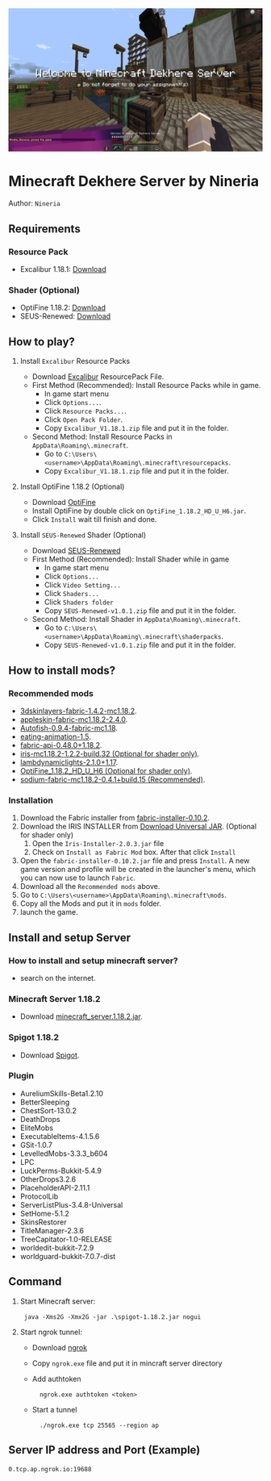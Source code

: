 <div align="center">
    <img src="2022-03-17_03.29.56.png"/>
</div>


# Minecraft Dekhere Server by Nineria

Author: `Nineria` 

## Requirements
### Resource Pack
- Excalibur 1.18.1: [Download](https://www.mediafire.com/file/zin3cz824v8g55e/Excalibur_V1.18.1.zip/file
)

### Shader (Optional)
- OptiFine 1.18.2: [Download](http://adfoc.us/serve/sitelinks/?id=475250&url=http://optifine.net/adloadx?f=preview_OptiFine_1.18.2_HD_U_H6_pre1.jar&x=ec24)
- SEUS-Renewed: [Download](https://sonicether.com/shaders/download/renewed-v1-0-1/)

## How to play?
1. Install `Excalibur` Resource Packs
    - Download [Excalibur](https://www.mediafire.com/file/zin3cz824v8g55e/Excalibur_V1.18.1.zip/file
) ResourcePack File.
    - First Method (Recommended): Install Resource Packs while in game.
      - In game start menu
      - Click `Options...`.
      - Click `Resource Packs...`.
      - Click `Open Pack Folder`.
      - Copy `Excalibur_V1.18.1.zip` file and put it in the folder.
    - Second Method: Install Resource Packs in `AppData\Roaming\.minecraft`.
      - Go to `C:\Users\<username>\AppData\Roaming\.minecraft\resourcepacks`.
      - Copy `Excalibur_V1.18.1.zip` file and put it in the folder.

2. Install OptiFine 1.18.2 (Optional)
    - Download [OptiFine](http://adfoc.us/serve/sitelinks/?id=475250&url=http://optifine.net/adloadx?f=preview_OptiFine_1.18.2_HD_U_H6_pre1.jar&x=ec24)
    - Install OptiFine by double click on `OptiFine_1.18.2_HD_U_H6.jar`.
    - Click `Install` wait till finish and done.

3. Install `SEUS-Renewed` Shader (Optional)
    - Download [SEUS-Renewed](https://sonicether.com/shaders/download/renewed-v1-0-1/)
    - First Method (Recommended): Install Shader while in game
      - In game start menu
      - Click `Options...`
      - Click `Video Setting...`
      - Click `Shaders...`
      - Click `Shaders folder`
      - Copy `SEUS-Renewed-v1.0.1.zip` file and put it in the folder.
    - Second Method: Install Shader in `AppData\Roaming\.minecraft`.
      - Go to `C:\Users\<username>\AppData\Roaming\.minecraft\shaderpacks`.
      - Copy `SEUS-Renewed-v1.0.1.zip` file and put it in the folder.

## How to install mods?
### Recommended mods
- [3dskinlayers-fabric-1.4.2-mc1.18.2](https://www.curseforge.com/minecraft/mc-mods/skin-layers-3d/download/3672241).
- [appleskin-fabric-mc1.18.2-2.4.0](https://www.curseforge.com/minecraft/mc-mods/appleskin/download/3686478).
- [Autofish-0.9.4-fabric-mc1.18](https://www.curseforge.com/minecraft/mc-mods/autofish/download/3586323).
- [eating-animation-1.5](https://www.curseforge.com/minecraft/mc-mods/eating-animation-fabric/download/3651790).
- [fabric-api-0.48.0+1.18.2](https://www.curseforge.com/minecraft/mc-mods/fabric-api/download/3689020).
- [iris-mc1.18.2-1.2.2-build.32 (Optional for shader only)](https://www.curseforge.com/minecraft/mc-mods/irisshaders/download/3687476).
- [lambdynamiclights-2.1.0+1.17](https://www.curseforge.com/minecraft/mc-mods/lambdynamiclights/download/3541670).
- [OptiFine_1.18.2_HD_U_H6 (Optional for shader only)](http://adfoc.us/serve/sitelinks/?id=475250&url=http://optifine.net/adloadx?f=OptiFine_1.18.2_HD_U_H6.jar&x=2bc6).
- [sodium-fabric-mc1.18.2-0.4.1+build.15 (Recommended)](https://www.curseforge.com/minecraft/mc-mods/sodium/download/3669187).

### Installation
1. Download the Fabric installer from [fabric-installer-0.10.2](https://maven.fabricmc.net/net/fabricmc/fabric-installer/0.10.2/fabric-installer-0.10.2.exe).
2. Download the IRIS INSTALLER from [Download Universal JAR](https://github.com/IrisShaders/Iris-Installer/releases/download/2.0.3/Iris-Installer-2.0.3.jar). (Optional for shader only)
   1. Open the `Iris-Installer-2.0.3.jar` file 
   2. Check on `Install as Fabric Mod` box. After that click `Install`
3. Open the `fabric-installer-0.10.2.jar` file and press `Install`. A new game version and profile will be created in the launcher's menu, which you can now use to launch `Fabric`.
4. Download all the `Recommended mods` above.
5. Go to `C:\Users\<username>\AppData\Roaming\.minecraft\mods`.
6. Copy all the Mods and put it in `mods` folder. 
7. launch the game.
  
## Install and setup Server
### How to install and setup minecraft server?
- search on the internet.

### Minecraft Server 1.18.2
- Download [minecraft_server.1.18.2.jar](https://launcher.mojang.com/v1/objects/c8f83c5655308435b3dcf03c06d9fe8740a77469/server.jar).

### Spigot 1.18.2
- Download [Spigot](https://download.getbukkit.org/spigot/spigot-1.18.2.jar).

### Plugin
- AureliumSkills-Beta1.2.10
- BetterSleeping
- ChestSort-13.0.2
- DeathDrops
- EliteMobs
- ExecutableItems-4.1.5.6
- GSit-1.0.7
- LevelledMobs-3.3.3_b604
- LPC
- LuckPerms-Bukkit-5.4.9
- OtherDrops3.2.6
- PlaceholderAPI-2.11.1
- ProtocolLib
- ServerListPlus-3.4.8-Universal
- SetHome-5.1.2
- SkinsRestorer
- TitleManager-2.3.6
- TreeCapitator-1.0-RELEASE
- worldedit-bukkit-7.2.9
- worldguard-bukkit-7.0.7-dist

## Command
1. Start Minecraft server:

        java -Xms2G -Xmx2G -jar .\spigot-1.18.2.jar nogui

2. Start ngrok tunnel:
    - Download [ngrok](https://ngrok.com/download)
    - Copy `ngrok.exe` file and put it in mincraft server directory
    - Add authtoken 
    
            ngrok.exe authtoken <token>
    
    - Start a tunnel
    
            ./ngrok.exe tcp 25565 --region ap

## Server IP address and Port (Example)
 
    0.tcp.ap.ngrok.io:19688



